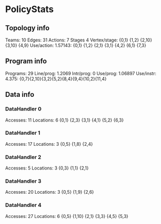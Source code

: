 # PolicyStats
## Topology info
Teams:		10
Edges:		31
Actions:	7
Stages		4
Vertex/stage:	{0,1} {1,2} {2,10} {3,10} {4,9} 
Use/action:	1.57143: {0,1} {1,2} {2,1} {3,1} {4,2} {6,1} {7,3} 

## Program info
Programs:	29
Line/prog:	1.2069
Intr/prog:	0
Use/prog:	1.06897
Use/instr:	4.375: {0,7}{2,10}{3,2}{5,2}{8,4}{9,4}{10,2}{11,4}

## Data info

### DataHandler 0
Accesses:	11
Locations:	6
{0,1} {2,3} {3,1} {4,1} {5,2} {6,3} 

### DataHandler 1
Accesses:	17
Locations:	3
{0,5} {1,8} {2,4} 

### DataHandler 2
Accesses:	5
Locations:	3
{0,3} {1,1} {2,1} 

### DataHandler 3
Accesses:	20
Locations:	3
{0,5} {1,9} {2,6} 

### DataHandler 4
Accesses:	27
Locations:	6
{0,5} {1,10} {2,1} {3,3} {4,5} {5,3} 